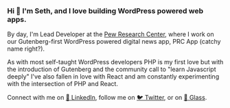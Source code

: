 ### Hi 👋 I'm Seth, and I love building WordPress powered web apps.

By day, I'm Lead Developer at the [Pew Research Center](https://www.pewresearch.org), where I work on our Gutenberg-first WordPress powered digital news app, PRC App (catchy name right?).

As with most self-taught WordPress developers PHP is my first love but with the introduction of Gutenberg and the community call to "learn Javascript deeply" I've also fallen in love with React and am constantly experimenting with the intersection of PHP and React.

Connect with me on [💼 LinkedIn](https://www.linkedin.com/in/sethrubenstein/), follow me on [🐦 Twitter](https://www.twitter.com/sethrubenstein), or on [📸 Glass](https://glass.photo/sethrubenstein).
